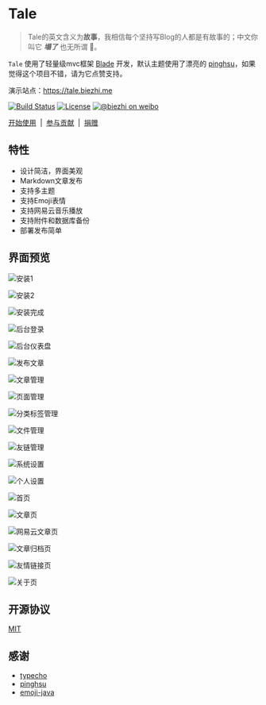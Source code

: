 # Tale

> Tale的英文含义为**故事**，我相信每个坚持写Blog的人都是有故事的；中文你叫它 ***塌了*** 也无所谓 🤣。


`Tale` 使用了轻量级mvc框架 [Blade](https://github.com/biezhi/blade) 开发，默认主题使用了漂亮的 [pinghsu](https://github.com/chakhsu/pinghsu)，如果觉得这个项目不错，请为它点赞支持。


演示站点：https://tale.biezhi.me

[![Build Status](https://img.shields.io/travis/otale/tale.svg?style=flat-square)](https://travis-ci.org/otale/tale)
[![License](https://img.shields.io/badge/license-MIT-4EB1BA.svg?style=flat-square)](https://github.com/otale/tale/blob/master/LICENSE)
[![@biezhi on weibo](https://img.shields.io/badge/weibo-%40biezhi-red.svg?style=flat-square)](http://weibo.com/u/5238733773)

[开始使用](https://github.com/otale/tale/wiki)&nbsp; | &nbsp;[参与贡献](https://github.com/otale/tale/issues/new)&nbsp; | &nbsp;[捐赠](donate.md)

## 特性

+ 设计简洁，界面美观
+ Markdown文章发布
+ 支持多主题
+ 支持Emoji表情
+ 支持网易云音乐播放
+ 支持附件和数据库备份
+ 部署发布简单

## 界面预览

![安装1](https://ooo.0o0.ooo/2017/02/25/58b13a81d5f19.png)

![安装2](https://ooo.0o0.ooo/2017/02/25/58b13a817ebc8.png)

![安装完成](https://ooo.0o0.ooo/2017/02/25/58b13a8142728.png)

![后台登录](https://ooo.0o0.ooo/2017/02/25/58b13a82d91e7.png)

![后台仪表盘](https://ooo.0o0.ooo/2017/02/25/58b13a8416e6d.png)

![发布文章](https://ooo.0o0.ooo/2017/02/25/58b13a83bc9f4.png)

![文章管理](https://ooo.0o0.ooo/2017/02/25/58b13a857b10e.png)

![页面管理](https://ooo.0o0.ooo/2017/02/25/58b13a824bc28.png)

![分类标签管理](https://ooo.0o0.ooo/2017/02/25/58b13a829c241.png)

![文件管理](https://ooo.0o0.ooo/2017/02/25/58b13a851741d.png)

![友链管理](https://ooo.0o0.ooo/2017/02/25/58b13ab1756ab.png)

![系统设置](https://ooo.0o0.ooo/2017/02/25/58b13ab231b4d.png)

![个人设置](https://ooo.0o0.ooo/2017/02/25/58b13ab1bba53.png)

![首页](https://ooo.0o0.ooo/2017/02/25/58b13ac013c10.png)

![文章页](https://ooo.0o0.ooo/2017/02/25/58b13ab5d4035.png)

![网易云文章页](https://ooo.0o0.ooo/2017/02/25/58b13ab57cb82.png)

![文章归档页](https://ooo.0o0.ooo/2017/02/25/58b13ab1a1ef6.png)

![友情链接页](https://ooo.0o0.ooo/2017/02/25/58b13ab27ebe7.png)

![关于页](https://ooo.0o0.ooo/2017/02/25/58b13ab170f02.png)

## 开源协议

[MIT](LICENSE)

## 感谢

+ [typecho](https://github.com/typecho/typecho)
+ [pinghsu](https://github.com/chakhsu/pinghsu)
+ [emoji-java](https://github.com/vdurmont/emoji-java)
